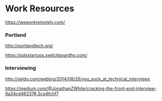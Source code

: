 <h1>Work Resources</h1>

https://weworkremotely.com/

<h3>Portland</h3>

http://portlandtech.org/

https://pdxstartups.switchboardhq.com/

<h3>Interviewing</h3>

http://seldo.com/weblog/2014/08/26/you_suck_at_technical_interviews

https://medium.com/@JonathanZWhite/cracking-the-front-end-interview-9a34cd46237#.3co4fchf7
